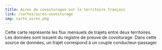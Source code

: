 ```yaml
---
title: Aires de covoiturages sur le territoire français
link: /cartes/aires-covoiturage
img: carte_aires.png
---
```


Cette carte représente les flux mensuels de trajets entre deux territoires. 
Les données sont issuent du registre de preuve de covoiturage. Dans cette source de données, un trajet correspond à un couple conducteur-passager